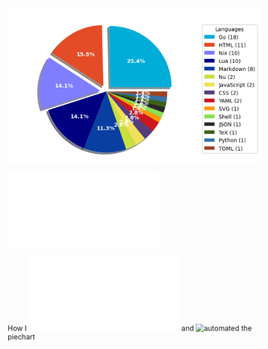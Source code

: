 ![Weekly Commit Distribution Per Language](./commit_distribution.png?beep-boop-11)

![Resume / CV](./cv-master.pdf)

How I ![created](./analyze_contributions.py) and ![automated](./.github/workflows/weekly_contributions.yml) the piechart
